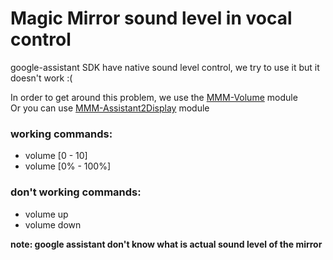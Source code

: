 # Magic Mirror sound level in vocal control

google-assistant SDK have native sound level control, we try to use it but it doesn't work :(

In order to get around this problem, we use the [MMM-Volume](https://github.com/eouia/MMM-Volume) module<br>
Or you can use [MMM-Assistant2Display](https://github.com/bugsounet/MMM-Assistant2Display) module

### working commands: 
* volume [0 - 10]
* volume [0% - 100%]

### don't working commands:
* volume up
* volume down

**note: google assistant don't know what is actual sound level of the mirror**






 
